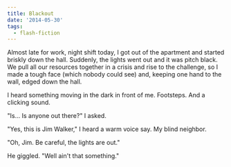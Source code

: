 ```yaml
---
title: Blackout
date: '2014-05-30'
tags:
  - flash-fiction
---
```


Almost late for work, night shift today, I got out of the apartment and started
briskly down the hall. Suddenly, the lights went out and it was pitch black. We
pull all our resources together in a crisis and rise to the challenge, so I made
a tough face (which nobody could see) and, keeping one hand to the wall, edged
down the hall.

<!-- truncate -->

I heard something moving in the dark in front of me. Footsteps. And a clicking
sound.

"Is... Is anyone out there?" I asked.

"Yes, this is Jim Walker," I heard a warm voice say. My blind neighbor.

"Oh, Jim. Be careful, the lights are out."

He giggled. "Well ain't that something."
